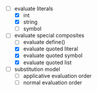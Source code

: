 * [ ] evaluate literals
  * [x] int
  * [x] string
  * [ ] symbol
* [ ] evaluate special composites
  * [ ] evaluate define()
  * [x] evaluate quoted literal
  * [x] evaluate quoted symbol
  * [x] evaluate quoted list
* [ ] substitution model
  * [ ] applicative evaluation order
  * [ ] normal evaluation order
